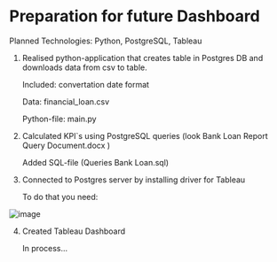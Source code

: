 # Preparation for future Dashboard

Planned Technologies: Python, PostgreSQL, Tableau

1. Realised python-application that creates table in Postgres DB and downloads data from csv to table.

   Included: convertation date format
   
   Data: financial_loan.csv
   
   Python-file: main.py

2. Calculated KPI`s using PostgreSQL queries (look Bank Loan Report Query Document.docx )
   
   Added SQL-file (Queries Bank Loan.sql)

3. Connected to Postgres server by installing driver for Tableau
   
   To do that you need:

![image](https://github.com/user-attachments/assets/87e26df8-4857-46ec-86fe-76e64f32bed9)


4. Created Tableau Dashboard
   
   In process...
